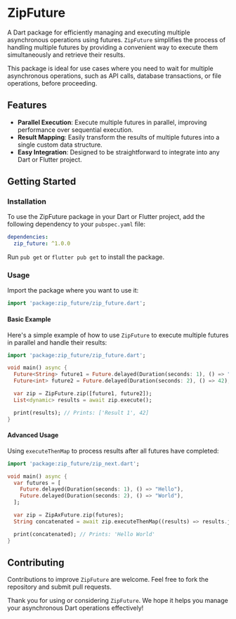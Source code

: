 
# ZipFuture

A Dart package for efficiently managing and executing multiple asynchronous operations using futures. 
`ZipFuture` simplifies the process of handling multiple futures by providing a convenient way to execute them simultaneously and retrieve their results. 

This package is ideal for use cases where you need to wait for multiple asynchronous operations, such as API calls, database transactions, or file operations, before proceeding.

## Features

- **Parallel Execution**: Execute multiple futures in parallel, improving performance over sequential execution.
- **Result Mapping**: Easily transform the results of multiple futures into a single custom data structure.
- **Easy Integration**: Designed to be straightforward to integrate into any Dart or Flutter project.

## Getting Started

### Installation

To use the ZipFuture package in your Dart or Flutter project, add the following dependency to your `pubspec.yaml` file:

```yaml
dependencies:
  zip_future: ^1.0.0
```

Run `pub get` or `flutter pub get` to install the package.

### Usage

Import the package where you want to use it:

```dart
import 'package:zip_future/zip_future.dart';
```

#### Basic Example

Here's a simple example of how to use `ZipFuture` to execute multiple futures in parallel and handle their results:

```dart
import 'package:zip_future/zip_future.dart';

void main() async {
  Future<String> future1 = Future.delayed(Duration(seconds: 1), () => "Result 1");
  Future<int> future2 = Future.delayed(Duration(seconds: 2), () => 42);

  var zip = ZipFuture.zip([future1, future2]);
  List<dynamic> results = await zip.execute();

  print(results); // Prints: ['Result 1', 42]
}
```

#### Advanced Usage

Using `executeThenMap` to process results after all futures have completed:

```dart
import 'package:zip_future/zip_next.dart';

void main() async {
  var futures = [
    Future.delayed(Duration(seconds: 1), () => "Hello"),
    Future.delayed(Duration(seconds: 2), () => "World"),
  ];

  var zip = ZipAxFuture.zip(futures);
  String concatenated = await zip.executeThenMap((results) => results.join(" "));

  print(concatenated); // Prints: 'Hello World'
}
```

## Contributing

Contributions to improve `ZipFuture` are welcome. Feel free to fork the repository and submit pull requests.

Thank you for using or considering `ZipFuture`. We hope it helps you manage your asynchronous Dart operations effectively!

